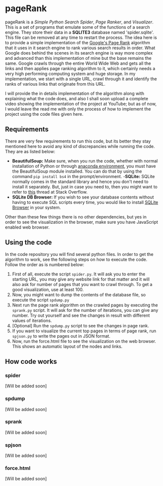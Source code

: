 # pageRank
pageRank is a *Simple Python Search Spider*, *Page Ranker*, and *Visualizer*. This is a set of programs that emulate some of the functions of a search engine.  They store their data in a **SQLITE3** database named 'spider.sqlite'.  This file can be removed at any time to restart the process. 
The idea here is to provide a simple implementation of the [Google's Page Rank](https://en.wikipedia.org/wiki/PageRank) algorithm that it uses in it search engine to rank various search results in order. What Google does behind the scenes in its search engine is way more complex and advanced than this implementation of mine but the base remains the same. Google crawls through the entire World Wide Web and gets all the links and then applies page ranking algorithm to it, which certainly needs a very high performing computing system and huge storage. In my implementation, we start with a single URL, crawl through it and identify the ranks of various links that originate from this URL. 

I will provide the in details implementation of the algorithm along with explaining what the code does, and also I shall soon upload a complete video showing the implementation of the project at YouTube; but as of now, I would leave the read me with only the process of how to implement the project using the code files given here.

## Requirements
There are very few requirements to run this code, but its better they stay mentioned here to avoid any kind of discrepancies while running the code. They are as listed below:

 - **BeautifulSoup:**  Make sure, when you run the code, whether with normal installation of Python or through [anaconda environment](https://anaconda.org/anaconda/python), you must have the BeautifulSoup module installed.
You can do that by using the command `pip install bs4` in the prompt/environment.
-**SQLite:** SQLite normally comes in the standard library and hence you don't need to install it separately. But, just in case you need to, then you might want to refer to [this](https://stackoverflow.com/questions/19530974/how-can-i-install-sqlite3-to-python) thread at Stack Overflow.
- **SQLite DB Browser:** If you wish to see your database contents without having to execute SQL scripts every time, you would like to install [SQLite Browser](https://sqlitebrowser.org/) in your system.

Other than these few things there is no other dependencies, but yes in order to see the visualization in the browser, make sure you have JavaScript enabled web browser.

## Using the code
In the code repository you will find several python files. In order to get the algorithm to work, see the following steps on how to execute the code. Follow the order as is numbered below:

 1. First of all, execute the script `spider.py`. It will ask you to enter the starting URL, you may give any website link for that matter and it will also ask for number of pages that you want to crawl through. To get a good visualization, use at least 100.
 2. Now, you might want to dump the contents of the database file, so execute the script `spdump.py`
 3. Next run the page rank algorithm on the crawled pages by executing the `sprank.py` script. It will ask for the number of iterations, you can give any number. Try out yourself and see the changes in result with different values of iterations.
 4. [Optional] Run the `spdump.py` script to see the changes in page rank.
 5. If you want to visualize the current top pages in terms of page rank,
run `spjson.py` to write the pages out in JSON format.
 6. Now, run the force.html file to see the visualization on the web browser. This shows an automatic layout of the nodes and links.

## How code works
### spider
[Will be added soon]
### spdump
[Will be added soon]
### sprank
[Will be added soon]
### spjson
[Will be added soon]
### force.html
[Will be added soon]
